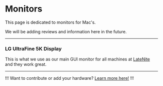 # Monitors

This page is dedicated to monitors for Mac's.

We will be adding reviews and information here in the future.

---

### LG UltraFine 5K Display

This is what we use as our main GUI monitor for all machines at [LateNite](https://latenitefilms.com) and they work great.

---

!!!
Want to contribute or add your hardware? [Learn more here!](/contribute/)
!!!